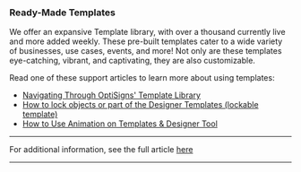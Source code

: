 ### Ready-Made Templates



We offer an expansive Template library, with over a thousand currently live and more added weekly. These pre-built templates cater to a wide variety of businesses, use cases, events, and more! Not only are these templates eye-catching, vibrant, and captivating, they are also customizable.

Read one of these support articles to learn more about using templates:

  * [Navigating Through OptiSigns' Template Library](https://support.optisigns.com/hc/en-us/articles/20425113117459)
  * [How to lock objects or part of the Designer Templates (lockable template)](https://support.optisigns.com/hc/en-us/articles/7428136196243)
  * [How to Use Animation on Templates & Designer Tool](https://support.optisigns.com/hc/en-us/articles/4407080297747)



* * *

For additional information, see the full article [here](https://support.optisigns.com/hc/en-us/articles/29792081890323)

---
